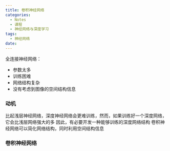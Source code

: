 ```yaml
---
title: 卷积神经网络
categories:
  - Notes
  - 课程
  - 神经网络与深度学习
tags:
  - 神经网络
date:
---
```

全连接神经网络：
- 参数太多
- 训练困难
- 网络结构复杂
- 没有考虑到图像的空间结构信息

### 动机
比起浅层神经网络，深度神经网络会更难训练，然而，如果训练好一个深度网络，它会比浅层网络强大的多
因此，有必要开发一种能够训练的深度网络结构
卷积神经网络可以简化网络结构，同时利用空间结构信息
### 卷积神经网络

